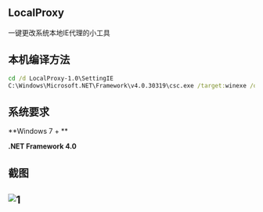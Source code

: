 ## LocalProxy

一键更改系统本地IE代理的小工具

## 本机编译方法
```bat
cd /d LocalProxy-1.0\SettingIE
C:\Windows\Microsoft.NET\Framework\v4.0.30319\csc.exe /target:winexe /out:LocalProxy.exe  *.cs
```

## 系统要求

**Windows 7 + **

**.NET Framework 4.0**

## 截图

## ![1](1.png)



